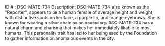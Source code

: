 ID # : DSC-MATE-734
Description: DSC-MATE-734, also known as the "Reporter", appears to be a human female of average height and weight, with distinctive spots on her face, a purple lip, and orange eyebrows. She is known for wearing a silver chain as an accessory. DSC-MATE-734 has a natural charm and charisma that makes her immediately likable to most humans. This personality trait has led to her being used by the Foundation to gather information on anomalous events in the city.
